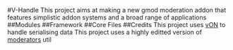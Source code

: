 #V-Handle
This project aims at making a new gmod moderation addon that features simplistic addon systems and a broad range of applications
##Modules
##Framework
##Core Files
##Credits
This project uses [vON](http://www.facepunch.com/showthread.php?t=1194008) to handle serialising data
This project uses a highly editted version of [moderators](https://github.com/Chessnut/moderator) util
